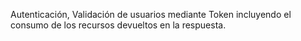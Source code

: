 Autenticación, Validación de usuarios mediante Token incluyendo el consumo de los recursos devueltos en la respuesta.
